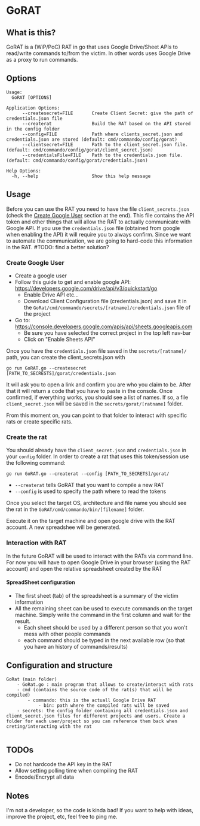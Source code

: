 # GoRAT

## What is this?
GoRAT is a (WiP/PoC) RAT in go that uses Google Drive/Sheet APIs to read/write commands to/from the victim. In other words uses Google Drive as a proxy to run commands.

## Options

```
Usage:
  GoRAT [OPTIONS]

Application Options:
      --createsecret=FILE       Create Client Secret: give the path of credentials.json file
      --createrat               Build the RAT based on the API stored in the config folder
      --config=FILE             Path where clients_secret.json and credentials.json are stored (default: cmd/commando/config/gorat)
      --clientsecret=FILE       Path to the client_secret.json file. (default: cmd/commando/config/gorat/client_secret.json)
      --credentialsFile=FILE    Path to the credentials.json file. (default: cmd/commando/config/gorat/credentials.json)

Help Options:
  -h, --help                    Show this help message
```

## Usage

Before you can use the RAT you need to have the file `client_secrets.json` (check the [Create Google User](#4) section at the end). This file contains the API token and other things that will allow the RAT to actually communicate with Google API. If you use the `credentials.json` file (obtained from google when enabling the API) it will require you to always confirm. Since we want to automate the communication, we are going to hard-code this information in the RAT. #TODO: find a better solution?

### Create Google User
- Create a google user
- Follow this guide to get and enable google API: https://developers.google.com/drive/api/v3/quickstart/go
  - Enable Drive API etc...
  - Download Client Configuration file (credentials.json) and save it in the `GoRat/cmd/commando/secrets/[ratname]/credentials.json` file of the project
- Go to: https://console.developers.google.com/apis/api/sheets.googleapis.com
  - Be sure you have selected the correct project in the top left nav-bar
  - Click on "Enable Sheets API"

Once you have the `credentials.json` file saved in the `secrets/[ratname]/` path, you can create the client_secrets.json with 

```
go run GoRAT.go --createsecret [PATH_TO_SECRESTS]/gorat/credentials.json
```

It will ask you to open a link and confirm you are who you claim to be. After that it will return a code that you have to paste in the console.
Once confirmed, if everything works, you should see a list of names. If so, a file `client_secret.json` will be saved in the `secrets/gorat/[ratname]` folder.

From this moment on, you can point to that folder to interact with specific rats or create specific rats.

### Create the rat

You should already have the `client_secret.json` and `credentials.json` in your `config` folder. In order to create a rat that uses this token/session use the following command:

```
go run GoRAT.go --createrat --config [PATH_TO_SECRETS]/gorat/
```
 - `--createrat` tells GoRAT that you want to compile a new RAT
 - `--config` is used to specify the path where to read the tokens

Once you select the target OS, architecture and file name you should see the rat in the `GoRAT/cmd/commando/bin/[filename]` folder. 

Execute it on the target machine and open google drive with the RAT account. A new spreadshee will be generated. 

### Interaction with RAT
In the future GoRAT will be used to interact with the RATs via command line. For now you will have to open Google Drive in your browser (using the RAT account) and open the relative spreadsheet created by the RAT

#### SpreadSheet configuration

 - The first sheet (tab) of the spreadsheet is a summary of the victim information
 - All the remaining sheet can be used to execute commands on the target machine. Simply write the command in the first column and wait for the result.
    - Each sheet should be used by a different person so that you won't mess with other people commands
    - each command should be typed in the next available row (so that you have an history of commands/results) 

## Configuration and structure
```
GoRat (main folder)
    - GoRat.go : main program that allows to create/interact with rats
    - cmd (contains the source code of the rat(s) that will be compiled)
        - commando: this is the actuall Google Drive RAT
            - bin: path where the compiled rats will be saved
    - secrets: the config folder containing all credentials.json and client_secret.json files for different projects and users. Create a folder for each user/project so you can reference them back when creting/interacting with the rat
            

```

## TODOs
- Do not hardcode the API key in the RAT
- Allow setting polling time when compiling the RAT
- Encode/Encrypt all data


## Notes
I'm not a developer, so the code is kinda bad! If you want to help with ideas, improve the project, etc, feel free to ping me.